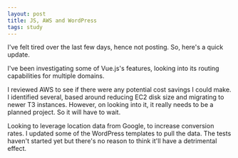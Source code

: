 ```yaml
---
layout: post
title: JS, AWS and WordPress
tags: study
---
```


I've felt tired over the last few days, hence not posting. So, here's a quick update.

I've been investigating some of Vue.js's features, looking into its routing capabilities for multiple domains.

I reviewed AWS to see if there were any potential cost savings I could make. I identified several, based around reducing EC2 disk size and migrating to newer T3 instances. However, on looking into it, it really needs to be a planned project. So it will have to wait.

Looking to leverage location data from Google, to increase conversion rates. I updated some of the WordPress templates to pull the data. The tests haven't started yet but there's no reason to think it'll have a detrimental effect.

